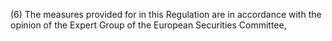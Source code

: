 (6) The measures provided for in this Regulation are in accordance with the opinion of the Expert Group of the European Securities Committee,